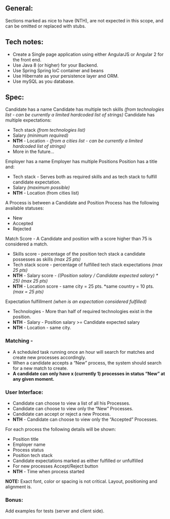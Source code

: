 ## General:
Sections marked as nice to have (NTH), are not expected in this scope, and can be omitted or replaced with stubs.

## Tech notes:
* Create a Single page application using either AngularJS or Angular 2 for the front end.
* Use Java 8 (or higher) for your Backend.
* Use Spring Spring IoC container and beans
* Use Hibernate as your persistence layer and ORM.
* Use mySQL as you database.

## Spec:
Candidate has a name
Candidate has multiple tech skills *(from technologies list - can be currently a limited hardcoded list of strings)*
Candidate has multiple expectations:
* Tech stack *(from technologies list)*
* Salary *(minimum required)*
* **NTH** - Location - *(from a cities list - can be currently a limited hardcoded list of strings)*
* More in the future...

Employer has a name
Employer has multiple Positions
Position has a title and: 
* Tech stack - Serves both as required skills and as tech stack to fulfill candidate expectation.
* Salary *(maximum possible)*
* **NTH** - Location (from cities list)

A Process is between a Candidate and Position
Process has the following available statuses:
* New
* Accepted 
* Rejected

Match Score - A Candidate and position with a score higher than 75 is considered a match.
* Skills score - percentage of the position tech stack a candidate possesses as skills *(max 25 pts)*
* Tech stack score - percentage of fulfilled tech stack expectations *(max 25 pts)*
* **NTH** - Salary score -  *((Position salary / Candidate expected salary) * 25)  (max 25 pts)*
* **NTH** - Location score - same city = 25 pts. *same country = 10 pts.  *(max = 25 pts)*

Expectation fulfillment *(when is an expectation considered fulfilled)*
* Technologies - More than half of required technologies exist in the position.
* **NTH** - Salary - Position salary >= Candidate expected salary
* **NTH** - Location - same city.

### Matching - 
* A scheduled task running once an hour will search for matches and create new processes accordingly.
* When a candidate accepts a “New” process, the system should search for a new match to create.
* **A candidate can only have x (currently 1) processes in status “New” at any given moment.**

### User Interface:
* Candidate can choose to view a list of all his Processes.
* Candidate can choose to view only the “New” Processes.
* Candidate can accept or reject a new Process.
* **NTH** - Candidate can choose to view only the “Accepted” Processes.

For each process the following details will be shown:
* Position title
* Employer name
* Process status
* Position tech stack
* Candidate expectations marked as either fulfilled or unfulfilled
* For new processes Accept/Reject button
* **NTH** - Time when process started

**NOTE:** Exact font, color or spacing is not critical. Layout, positioning and alignment is.
### Bonus:
Add examples for tests (server and client side).
